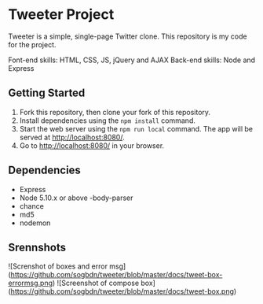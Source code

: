 # Tweeter Project

Tweeter is a simple, single-page Twitter clone.
This repository is my code for the project.

Font-end skills: HTML, CSS, JS, jQuery and AJAX 
Back-end skills: Node and Express 

## Getting Started

1. Fork this repository, then clone your fork of this repository.
2. Install dependencies using the `npm install` command.
3. Start the web server using the `npm run local` command. The app will be served at <http://localhost:8080/>.
4. Go to <http://localhost:8080/> in your browser.

## Dependencies

- Express
- Node 5.10.x or above
-body-parser
- chance
- md5
- nodemon

## Srennshots
![Screnshot of boxes and error msg] (https://github.com/sogbdn/tweeter/blob/master/docs/tweet-box-errormsg.png)
![Screenshot of compose box] (https://github.com/sogbdn/tweeter/blob/master/docs/tweet-box.png)





